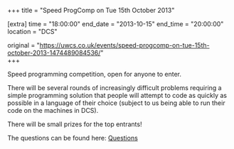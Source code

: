 +++
title = "Speed ProgComp on Tue 15th October 2013"

[extra]
time = "18:00:00"
end_date = "2013-10-15"
end_time = "20:00:00"
location = "DCS"

original = "https://uwcs.co.uk/events/speed-progcomp-on-tue-15th-october-2013-1474489084536/"    
+++

Speed programming competition, open for anyone to enter.

There will be several rounds of increasingly difficult problems requiring a simple programming solution that people will attempt to code as quickly as possible in a language of their choice (subject to us being able to run their code on the machines in DCS).

There will be small prizes for the top entrants\!

The questions can be found here: [Questions](http://ruth.uwcs.co.uk/progcomp/151013/ProgComp151013.pdf)

